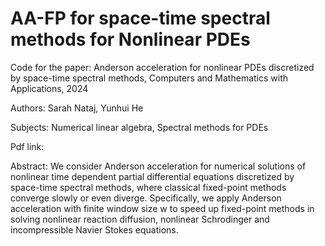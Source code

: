 # AA-FP for space-time spectral methods for Nonlinear PDEs

Code for the paper: Anderson acceleration for nonlinear PDEs discretized by space-time spectral methods, Computers and Mathematics with Applications, 2024

Authors: Sarah Nataj, Yunhui He

Subjects: Numerical linear algebra, Spectral methods for PDEs

Pdf link:

Abstract:  We consider Anderson acceleration for  numerical solutions of nonlinear time dependent partial differential equations discretized by space-time spectral methods, where classical fixed-point methods converge slowly or even diverge. Specifically, we apply Anderson acceleration with finite window size w to speed up fixed-point methods in solving nonlinear reaction diffusion, nonlinear Schrodinger and incompressible Navier Stokes equations.
